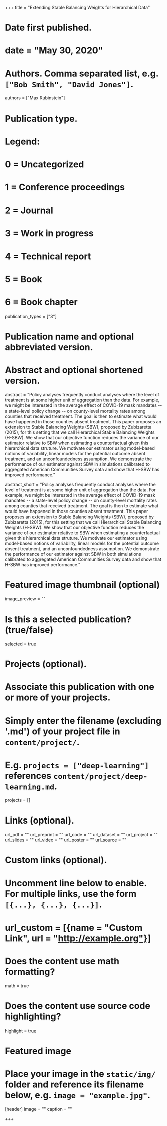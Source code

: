 +++
title = "Extending Stable Balancing Weights for Hierarchical Data"

# Date first published.
# date = "May 30, 2020"

# Authors. Comma separated list, e.g. `["Bob Smith", "David Jones"]`.
authors = ["Max Rubinstein"]

# Publication type.
# Legend:
# 0 = Uncategorized
# 1 = Conference proceedings
# 2 = Journal
# 3 = Work in progress
# 4 = Technical report
# 5 = Book
# 6 = Book chapter
publication_types = ["3"]

# Publication name and optional abbreviated version.

# Abstract and optional shortened version.
abstract = "Policy analyses frequently conduct analyses where the level of treatment is at some higher unit of aggregation than the data. For example, we might be interested in the average effect of COVID-19 mask mandates -- a state-level policy change -- on county-level mortality rates among counties that received treatment. The goal is then to estimate what would have happened in those counties absent treatment. This paper proposes an extension to Stable Balancing Weights (SBW), proposed by Zubizaretta (2015), for this setting that we call Hierarchical Stable Balancing Weights (H-SBW). We show that our objective function reduces the variance of our estimator relative to SBW when estimating a counterfactual given this hierarchical data struture. We motivate our estimator using model-based notions of variability, linear models for the potential outcome absent treatment, and an unconfoundedness assumption. We demonstrate the performance of our estimator against SBW in simulations calibrated to aggregated American Communities Survey data and show that H-SBW has improved performance."

abstract_short = "Policy analyses frequently conduct analyses where the level of treatment is at some higher unit of aggregation than the data. For example, we might be interested in the average effect of COVID-19 mask mandates -- a state-level policy change -- on county-level mortality rates among counties that received treatment. The goal is then to estimate what would have happened in those counties absent treatment. This paper proposes an extension to Stable Balancing Weights (SBW), proposed by Zubizaretta (2015), for this setting that we call Hierarchical Stable Balancing Weights (H-SBW). We show that our objective function reduces the variance of our estimator relative to SBW when estimating a counterfactual given this hierarchical data struture. We motivate our estimator using model-based notions of variability, linear models for the potential outcome absent treatment, and an unconfoundedness assumption. We demonstrate the performance of our estimator against SBW in both simulations calibrated to aggregated American Communities Survey data and show that H-SBW has improved performance."

# Featured image thumbnail (optional)
image_preview = ""

# Is this a selected publication? (true/false)
selected = true

# Projects (optional).
#   Associate this publication with one or more of your projects.
#   Simply enter the filename (excluding '.md') of your project file in `content/project/`.
#   E.g. `projects = ["deep-learning"]` references `content/project/deep-learning.md`.
projects = []

# Links (optional).
url_pdf = ""
url_preprint = ""
url_code = ""
url_dataset = ""
url_project = ""
url_slides = ""
url_video = ""
url_poster = ""
url_source = ""

# Custom links (optional).
#   Uncomment line below to enable. For multiple links, use the form `[{...}, {...}, {...}]`.
# url_custom = [{name = "Custom Link", url = "http://example.org"}]

# Does the content use math formatting?
math = true

# Does the content use source code highlighting?
highlight = true

# Featured image
# Place your image in the `static/img/` folder and reference its filename below, e.g. `image = "example.jpg"`.
[header]
image = ""
caption = ""

+++
